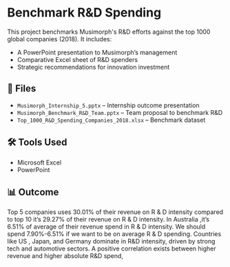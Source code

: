 # Benchmark R&D Spending

This project benchmarks Musimorph's R&D efforts against the top 1000 global companies (2018). It includes:

- A PowerPoint presentation to Musimorph’s management
- Comparative Excel sheet of R&D spenders
- Strategic recommendations for innovation investment

## 📁 Files

- `Musimorph_Internship_5.pptx` – Internship outcome presentation
- `Musimorph_Benchmark_R&D_Team.pptx` – Team proposal to benchmark R&D
- `Top_1000_R&D_Spending_Companies_2018.xlsx` – Benchmark dataset

## 🛠️ Tools Used

- Microsoft Excel
- PowerPoint

## 📊 Outcome

Top 5 companies uses 30.01% of their revenue on R & D intensity compared to top 10 it’s 29.27% of their revenue on R & D intensity.
In Australia ,it’s 6.51% of average of their revenue spend in R & D intensity. 
We should spend 7.90%-6.51% if we want to be on average R & D spending.
Countries like US , Japan, and Germany dominate in R&D intensity, driven by strong tech and automotive sectors.
A positive correlation exists between higher revenue and higher absolute R&D spend, 

